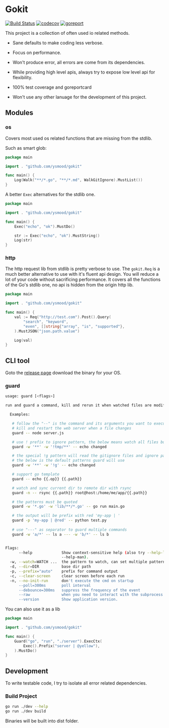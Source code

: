 <!-- Generated by `go run ./dev build` -->

# Gokit

[![Build Status](https://travis-ci.org/ysmood/gokit.svg?branch=master)](https://travis-ci.org/ysmood/gokit)
[![codecov](https://codecov.io/gh/ysmood/gokit/branch/master/graph/badge.svg)](https://codecov.io/gh/ysmood/gokit)
[![goreport](https://goreportcard.com/badge/github.com/ysmood/gokit)](https://goreportcard.com/report/github.com/ysmood/gokit)

This project is a collection of often used io related methods.

- Sane defaults to make coding less verbose.

- Focus on performance.

- Won't produce error, all errors are come from its dependencies.

- While providing high level apis, always try to expose low level api for flexibility.

- 100% test coverage and goreportcard

- Won't use any other lanuage for the development of this project.

## Modules

### os

Covers most used os related functions that are missing from the stdlib.

Such as smart glob:

```go
package main

import . "github.com/ysmood/gokit"

func main() {
	Log(Walk("**/*.go", "**/*.md", WalkGitIgnore).MustList())
}

```

A better `Exec` alternatives for the stdlib one.

```go
package main

import . "github.com/ysmood/gokit"

func main() {
	Exec("echo", "ok").MustDo()

	str := Exec("echo", "ok").MustString()
	Log(str)
}

```

### http

The http request lib from stdlib is pretty verbose to use. The `gokit.Req` is a much better
alternative to use with it's fluent api design. You will reduce a lot of your code without sacrificing performance.
It covers all the functions of the Go's stdlib one, no api is hidden from the origin http lib.

```go
package main

import . "github.com/ysmood/gokit"

func main() {
	val := Req("http://test.com").Post().Query(
		"search", "keyword",
		"even", []string{"array", "is", "supported"},
	).MustJSON("json.path.value")

	Log(val)
}

```

## CLI tool

Goto the [release page](https://github.com/ysmood/gokit/releases) download the binary for your OS.

### guard

```bash
usage: guard [<flags>]

run and guard a command, kill and rerun it when watched files are modified

  Examples:

   # follow the "--" is the command and its arguments you want to execute
   # kill and restart the web server when a file changes
   guard -- node server.js

   # use ! prefix to ignore pattern, the below means watch all files but not those in tmp dir
   guard -w '**' -w '!tmp/**' -- echo changed

   # the special !g pattern will read the gitignore files and ignore patterns in them
   # the below is the default patterns guard will use
   guard -w '**' -w '!g' -- echo changed

   # support go template
   guard -- echo {{.op}} {{.path}}

   # watch and sync current dir to remote dir with rsync
   guard -n -- rsync {{.path}} root@host:/home/me/app/{{.path}}

   # the patterns must be quoted
   guard -w '*.go' -w 'lib/**/*.go' -- go run main.go

   # the output will be prefix with red 'my-app | '
   guard -p 'my-app | @red' -- python test.py
   
   # use "---" as separator to guard multiple commands
   guard -w 'a/*' -- ls a --- -w 'b/*' -- ls b


Flags:
      --help             Show context-sensitive help (also try --help-long and
                         --help-man).
  -w, --watch=WATCH ...  the pattern to watch, can set multiple patterns
  -d, --dir=DIR          base dir path
  -p, --prefix="auto"    prefix for command output
  -c, --clear-screen     clear screen before each run
  -n, --no-init-run      don't execute the cmd on startup
      --poll=300ms       poll interval
      --debounce=300ms   suppress the frequency of the event
      --raw              when you need to interact with the subprocess
      --version          Show application version.


```

You can also use it as a lib

```go
package main

import . "github.com/ysmood/gokit"

func main() {
	Guard("go", "run", "./server").ExecCtx(
		Exec().Prefix("server | @yellow"),
	).MustDo()
}

```

## Development

To write testable code, I try to isolate all error related dependencies.

### Build Project

```bash
go run ./dev --help
go run ./dev build
```

Binaries will be built into dist folder.